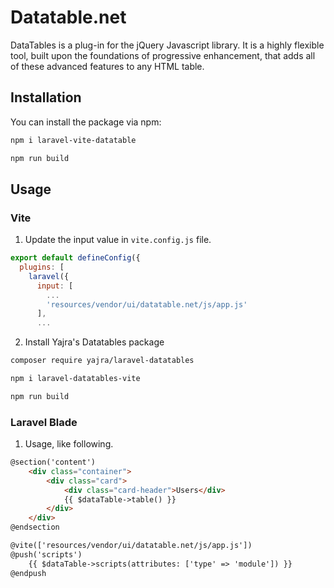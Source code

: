 # Datatable.net

DataTables is a plug-in for the jQuery Javascript library. It is a highly flexible tool, built upon the foundations of progressive enhancement, that adds all of these advanced features to any HTML table.

## Installation

You can install the package via npm:

```bash
npm i laravel-vite-datatable

npm run build
```

## Usage

### Vite

1. Update the input value in `vite.config.js` file.

```js
export default defineConfig({
  plugins: [
    laravel({
      input: [
        ...
        'resources/vendor/ui/datatable.net/js/app.js'
      ],
      ...
```

2. Install Yajra's Datatables package

```bash
composer require yajra/laravel-datatables

npm i laravel-datatables-vite

npm run build
```

### Laravel Blade

1. Usage, like following.

```html
@section('content')
    <div class="container">
        <div class="card">
            <div class="card-header">Users</div>
            {{ $dataTable->table() }}
        </div>
    </div>
@endsection

@vite(['resources/vendor/ui/datatable.net/js/app.js'])
@push('scripts')
    {{ $dataTable->scripts(attributes: ['type' => 'module']) }}
@endpush
```
